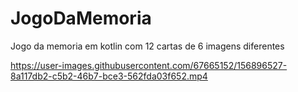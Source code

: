 # JogoDaMemoria
Jogo da memoria em kotlin com 12 cartas de 6 imagens diferentes


https://user-images.githubusercontent.com/67665152/156896527-8a117db2-c5b2-46b7-bce3-562fda03f652.mp4
